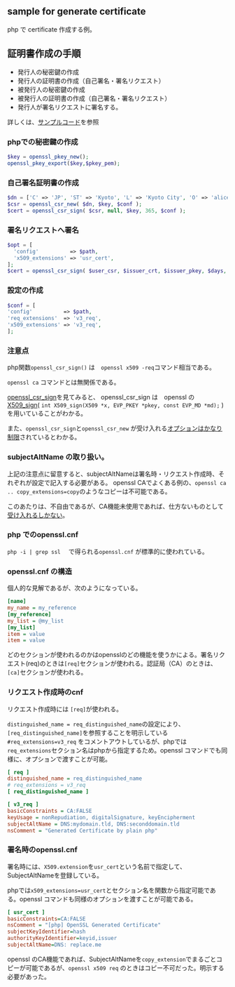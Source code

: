 ## sample for generate certificate

php で certificate 作成する例。

## 証明書作成の手順

- 発行人の秘密鍵の作成
- 発行人の証明書の作成（自己署名・署名リクエスト）
- 被発行人の秘密鍵の作成
- 被発行人の証明書の作成（自己署名・署名リクエスト）
- 発行人が署名リクエストに署名する。

詳しくは、[サンプルコード](https://github.com/takuya/php-self-sigined-ca-sample/tree/master/sample)を参照

### phpでの秘密鍵の作成
```php
$key = openssl_pkey_new();
openssl_pkey_export($key,$pkey_pem);
```
### 自己署名証明書の作成
```php
$dn = ['C' => 'JP', 'ST' => 'Kyoto', 'L' => 'Kyoto City', 'O' => 'alice'];
$csr = openssl_csr_new( $dn, $key, $conf );
$cert = openssl_csr_sign( $csr, null, $key, 365, $conf );
```

### 署名リクエストへ署名
```php
$opt = [
  'config'          => $path,
  'x509_extensions' => 'usr_cert',
];
$cert = openssl_csr_sign( $user_csr, $issuer_crt, $issuer_pkey, $days, $opt, time() );
```

### 設定の作成
```php
$conf = [
'config'          => $path,
'req_extensions'  => 'v3_req',
'x509_extensions' => 'v3_req',
];
```

### 注意点
php関数`openssl_csr_sign()` は　`openssl x509 -req`コマンド相当である。

`openssl ca` コマンドとは無関係である。


[openssl_csr_sign](https://github.com/php/php-src/blob/c58c2666a1a405b22ac7de22cd912a7ef2d6a6a6/ext/openssl/openssl.c#L3266)を見てみると、
openssl_csr_sign は　openssl の [X509_sign](https://www.openssl.org/docs/man1.1.1/man3/X509_sign.html)( ` int X509_sign(X509 *x, EVP_PKEY *pkey, const EVP_MD *md);
` ) を用いていることがわかる。

また、`openssl_csr_sign`と`openssl_csr_new` が受け入れる[オプションはかなり制限](https://github.com/php/php-src/blob/master/ext/openssl/openssl.c#L931)されているとわかる。



### subjectAltName の取り扱い。

上記の注意点に留意すると、subjectAltNameは署名時・リクエスト作成時、それぞれが設定で記入する必要がある。
openssl CAでよくある例の、`openssl ca .. copy_extensions=copy`のようなコピーは不可能である。

このあたりは、不自由であるが、CA機能未使用であれば、仕方ないものとして[受け入れるしかない](https://github.com/openssl/openssl/issues/10458)。

### php でのopenssl.cnf

`php -i | grep ssl  ` で得られる`openssl.cnf` が標準的に使われている。


### openssl.cnf の構造
個人的な見解であるが、次のようになっている。
```ini
[name]
my_name = my_reference
[my_reference]
my_list = @my_list
[my_list]
item = value
item = value
```
どのセクションが使われるのかはopensslのどの機能を使うかによる。署名リクエスト(req)のときは`[req]`セクションが使われる。認証局（CA）のときは、`[ca]`セクションが使われる。

### リクエスト作成時のcnf

リクエスト作成時には `[req]`が使われる。

`distinguished_name = req_distinguished_name`の設定により、`[req_distinguished_name]`を参照することを明示している
`#req_extensions=v3_req` をコメントアウトしているが、phpでは`req_extensions`セクション名はphpから指定するため。openssl コマンドでも同様に、オプションで渡すことが可能。

```ini
[ req ]
distinguished_name = req_distinguished_name
# req_extensions = v3_req
[ req_distinguished_name ]

[ v3_req ]
basicConstraints = CA:FALSE
keyUsage = nonRepudiation, digitalSignature, keyEncipherment
subjectAltName = DNS:mydomain.tld, DNS:seconddomain.tld
nsComment = "Generated Certificate by plain php"
```

### 署名時のopenssl.cnf
署名時には、`X509.extension`を`usr_cert`という名前で指定して、SubjectAltNameを登録している。

phpでは`x509_extensions=usr_cert`とセクション名を関数から指定可能である。openssl コマンドも同様のオプションを渡すことが可能である。
```ini
[ usr_cert ]
basicConstraints=CA:FALSE
nsComment = "[php] OpenSSL Generated Certificate"
subjectKeyIdentifier=hash
authorityKeyIdentifier=keyid,issuer
subjectAltName=DNS: replace.me
```

openssl のCA機能であれば、SubjectAltNameを`copy_extension`でまるごとコピーが可能であるが、`openssl x509 req` のときはコピー不可だった。明示する必要があった。




